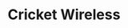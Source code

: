 ---
title: "Cricket Wireless"
url: /chicago/cricket-wireless-west-madison-street/
shop: mobile phone
---